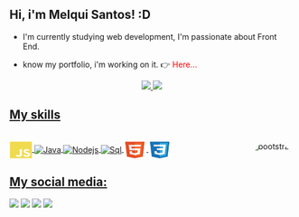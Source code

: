 ## Hi, i'm Melqui Santos! :D

- I'm currently studying web development, I'm passionate about Front End.

- know my portfolio, i'm working on it. :point_right: <a href="https://melqui.vercel.app" style="color: red; text-decoration: none">Here...</a> 
<div align="center">
  <a href="https://github.com/MelqSantos">
  <img height="160em" src="https://github-readme-stats.vercel.app/api?username=MelqSantos&show_icons=true&theme=dracula&include_all_commits=true&count_private=true"/>
  <img height="160em" src="https://github-readme-stats.vercel.app/api/top-langs/?username=MelqSantos&layout=compact&langs_count=7&theme=dracula"/>
</div>
  
## My skills 

<div style="display: inline_block"><br>
  <img align="center" alt="Js" height="30" width="40" src="https://raw.githubusercontent.com/devicons/devicon/master/icons/javascript/javascript-plain.svg">
  <img align="center" alt="Java" height="30" width="40" src="https://cdn.jsdelivr.net/gh/devicons/devicon/icons/java/java-original.svg" >
  <img align="center" alt="Nodejs" height="30" width="40" src= "https://cdn.jsdelivr.net/gh/devicons/devicon/icons/nodejs/nodejs-original.svg" >
  <img align="center" alt="Sql" height="30" width="40" src= "https://cdn.jsdelivr.net/gh/devicons/devicon/icons/mysql/mysql-original.svg" >
  <img align="center" alt="HTML" height="30" width="40" src="https://raw.githubusercontent.com/devicons/devicon/master/icons/html5/html5-original.svg">
  <img align="center" alt="CSS" height="30" width="40" src="https://raw.githubusercontent.com/devicons/devicon/master/icons/css3/css3-original.svg">
  <img align="right" alt="bootstrap" height="150" style="border-radius:50px;"
  src="cdn.jsdelivr.net/gh/devicons/devicon/icons/bootstrap/bootstrap-original.svg"">
</div>
  
## My social media:
 
<div> 

  <a href="https://www.linkedin.com/in/melquisedec-santos" target="_blank"><img src="https://img.shields.io/badge/-LinkedIn-%230077B5?style=for-the-badge&logo=linkedin&logoColor=white" target="_blank"></a>
  <a href="https://instagram.com/melqsantos" target="_blank"><img src="https://img.shields.io/badge/-Instagram-%23E4405F?style=for-the-badge&logo=instagram&logoColor=white" target="_blank"></a>
  <a href="https://wa.me/5511987940323" target="_blank"><img src="https://img.shields.io/badge/WhatsApp-25D366?style=for-the-badge&logo=whatsapp&logoColor=white" target="_blank"></a>
  <a href = "mailto:melqsantos96@gmail.com"><img src="https://img.shields.io/badge/-Gmail-%23333?style=for-the-badge&logo=gmail&logoColor=white" target="_blank"></a>

</div>
